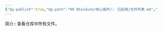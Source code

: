 ```yaml
---
{"dg-publish":true,"dg-path":"09 Obsidian/核心插件/✅ 已启用/文件列表.md","permalink":"/09 Obsidian/核心插件/✅ 已启用/文件列表/","noteIcon":"dg-note-icon","created":"2025-07-31","updated":"2025-07-31"}
---
```



简介:: 查看仓库中所有文件。